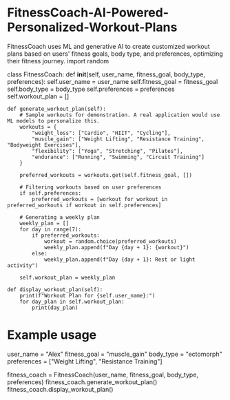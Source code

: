 # FitnessCoach-AI-Powered-Personalized-Workout-Plans
FitnessCoach uses ML and generative AI to create customized workout plans based on users' fitness goals, body type, and preferences, optimizing their fitness journey.
import random

class FitnessCoach:
    def __init__(self, user_name, fitness_goal, body_type, preferences):
        self.user_name = user_name
        self.fitness_goal = fitness_goal
        self.body_type = body_type
        self.preferences = preferences
        self.workout_plan = []

    def generate_workout_plan(self):
        # Sample workouts for demonstration. A real application would use ML models to personalize this.
        workouts = {
            "weight_loss": ["Cardio", "HIIT", "Cycling"],
            "muscle_gain": ["Weight Lifting", "Resistance Training", "Bodyweight Exercises"],
            "flexibility": ["Yoga", "Stretching", "Pilates"],
            "endurance": ["Running", "Swimming", "Circuit Training"]
        }

        preferred_workouts = workouts.get(self.fitness_goal, [])
        
        # Filtering workouts based on user preferences
        if self.preferences:
            preferred_workouts = [workout for workout in preferred_workouts if workout in self.preferences]
        
        # Generating a weekly plan
        weekly_plan = []
        for day in range(7):
            if preferred_workouts:
                workout = random.choice(preferred_workouts)
                weekly_plan.append(f"Day {day + 1}: {workout}")
            else:
                weekly_plan.append(f"Day {day + 1}: Rest or light activity")
        
        self.workout_plan = weekly_plan

    def display_workout_plan(self):
        print(f"Workout Plan for {self.user_name}:")
        for day_plan in self.workout_plan:
            print(day_plan)

# Example usage
user_name = "Alex"
fitness_goal = "muscle_gain"
body_type = "ectomorph"
preferences = ["Weight Lifting", "Resistance Training"]

fitness_coach = FitnessCoach(user_name, fitness_goal, body_type, preferences)
fitness_coach.generate_workout_plan()
fitness_coach.display_workout_plan()
